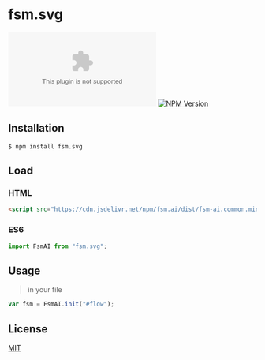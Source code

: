 # fsm.svg

[![Gitter](https://badges.gitter.im/fsm-ai/fsm.ai)](https://gitter.im/fsm-ai/fsm?utm_source=badge&utm_medium=badge&utm_campaign=pr-badge)
[![NPM Version](https://img.shields.io/npm/v/fsm.ai.svg)](https://www.npmjs.com/package/fsm.svg)

## Installation

```
$ npm install fsm.svg
```

## Load

### HTML

```html
<script src="https://cdn.jsdelivr.net/npm/fsm.ai/dist/fsm-ai.common.min.js"></script>
```

### ES6

```js
import FsmAI from "fsm.svg";
```

## Usage

> in your file

```javascript
var fsm = FsmAI.init("#flow");
```

## License

[MIT](LICENSE)
